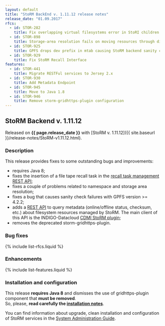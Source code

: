 ```yaml
---
layout: default
title: "StoRM BackEnd v. 1.11.12 release notes"
release_date: "01.09.2017"
rfcs:
  - id: STOR-282
    title: Fix overlapping virtual filesystems error in StoRI children creation
  - id: STOR-898
    title: Storage-area resolution fails on moving resources through different storage-areas
  - id: STOR-925
    title: GPFS drops dev prefix in mtab causing StoRM backend sanity check to fail
  - id: STOR-929
    title: Fix StoRM Recall Interface
features:
  - id: STOR-441
    title: Migrate RESTFul services to Jersey 2.x
  - id: STOR-930
    title: Add Metadata Endpoint
  - id: STOR-945
    title: Move to Java 1.8
  - id: STOR-946
    title: Remove storm-gridhttps-plugin configuration
---
```


## StoRM Backend v. 1.11.12

Released on **{{ page.release_date }}** with [StoRM v. 1.11.12]({{ site.baseurl }}/release-notes/StoRM-v1.11.12.html).

### Description

This release provides fixes to some outstanding bugs and improvements:

* requires Java 8;
* fixes the insertion of a file tape recall task in the [recall task management REST API][recall-task-rest-api];
* fixes a couple of problems related to namespace and storage area resolution;
* fixes a bug that causes sanity check failures with GPFS version >= 4.2.2;
* adds a [REST API][metadata-rest-api] to query metadata (online/offline status, checksum, etc.)
    about filesystem resources managed by StoRM. The main client of this API is the INDIGO-Datacloud [CDMI StoRM plugin][cdmi-storm-plugin];
* removes the deprecated storm-gridhttps-plugin.

### Bug fixes

{% include list-rfcs.liquid %}

### Enhancements

{% include list-features.liquid %}

### Installation and configuration

This release **requires Java 8** and dismisses the use of gridhttps-plugin component that **must be removed**.<br/>
So, please, **read carefully the [installation notes][upgrading]**.

You can find information about upgrade, clean installation and configuration of
StoRM services in the [System Administration Guide][storm-sysadmin-guide].

[upgrading]: {{site.baseurl}}/documentation/sysadmin-guide/1.11.12/#upgrading
[storm-sysadmin-guide]: {{site.baseurl}}/documentation/sysadmin-guide/1.11.12
[recall-task-rest-api]: https://github.com/italiangrid/storm/tree/develop/src/main/java/it/grid/storm/tape/recalltable/resources
[metadata-rest-api]: https://github.com/italiangrid/storm/tree/develop/src/main/java/it/grid/storm/rest/metadata
[cdmi-storm-plugin]: {{site.baseurl}}/release-notes/cdmi-storm/0.1.0/

